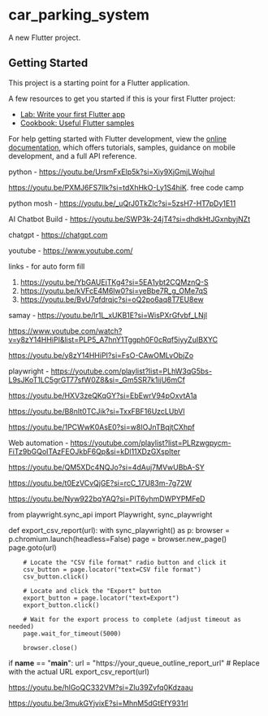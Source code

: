 # car_parking_system

A new Flutter project.

## Getting Started

This project is a starting point for a Flutter application.

A few resources to get you started if this is your first Flutter project:

- [Lab: Write your first Flutter app](https://docs.flutter.dev/get-started/codelab)
- [Cookbook: Useful Flutter samples](https://docs.flutter.dev/cookbook)

For help getting started with Flutter development, view the
[online documentation](https://docs.flutter.dev/), which offers tutorials,
samples, guidance on mobile development, and a full API reference.


python - https://youtu.be/UrsmFxEIp5k?si=Xiy9XjGmjLWojhuI


https://youtu.be/PXMJ6FS7llk?si=tdXhHkO-Ly1S4hiK.  free code camp

python mosh - https://youtu.be/_uQrJ0TkZlc?si=5zsH7-HT7pDy1E11



AI Chatbot Build - https://youtu.be/SWP3k-24jT4?si=dhdkHtJGxnbyjNZt


chatgpt - https://chatgpt.com

youtube - https://www.youtube.com/

links - for auto form fill

1. https://youtu.be/YbGAUEjTKg4?si=5EA1ybt2CQMznQ-S
2. https://youtu.be/kVFcE4M6lw0?si=yeBbe7R_g_OMe7qS
3. https://youtu.be/BvU7qfdrqjc?si=oQ2po6aq8T7EU8ew

samay - https://youtu.be/lr1L_xUKB1E?si=WisPXrGfvbf_LNjl



https://www.youtube.com/watch?v=y8zY14HHiPI&list=PLP5_A7hnY1Tggph0F0cRqf5iyyZuIBXYC


https://youtu.be/y8zY14HHiPI?si=FsO-CAwOMLvObjZo


playwright - https://youtube.com/playlist?list=PLhW3qG5bs-L9sJKoT1LC5grGT77sfW0Z8&si=_Gm5SR7k1ijU6mCf

https://youtu.be/HXV3zeQKqGY?si=EbEwrV94pOxvtA1a


https://youtu.be/B8nIt0TCJik?si=TxxFBF16UzcLUbVl


https://youtu.be/1PCWwK0AsE0?si=w8IOJnTBqjtCXhpf


Web automation - https://youtube.com/playlist?list=PLRzwgpycm-FiTz9bGQoITAzFEOJkbF6Qp&si=kDl11XDzGXspIter




https://youtu.be/QM5XDc4NQJo?si=4dAuj7MVwUBbA-SY

https://youtu.be/t0EzVCvQjGE?si=rcC_17U83m-7g72W


https://youtu.be/Nyw922bqYAQ?si=PIT6yhmDWPYPMFeD







from playwright.sync_api import Playwright, sync_playwright

def export_csv_report(url):
    with sync_playwright() as p:
        browser = p.chromium.launch(headless=False)
        page = browser.new_page()
        page.goto(url)

        # Locate the "CSV file format" radio button and click it
        csv_button = page.locator("text=CSV file format")
        csv_button.click()

        # Locate and click the "Export" button
        export_button = page.locator("text=Export")
        export_button.click()

        # Wait for the export process to complete (adjust timeout as needed)
        page.wait_for_timeout(5000)

        browser.close()

if __name__ == "__main__":
    url = "https://your_queue_outline_report_url"  # Replace with the actual URL
    export_csv_report(url)



https://youtu.be/hlGoQC332VM?si=ZIu39Zvfq0Kdzaau






https://youtu.be/3mukGYjvixE?si=MhnM5dGtEfY931rl



